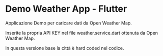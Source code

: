 # Demo Weather App - Flutter

Applicazione Demo per caricare dati da Open Weather Map.

Inserite la propria API KEY nel file weather.service.dart ottenuta da Open Weather Map.

In questa versione base la città è hard coded nel codice.